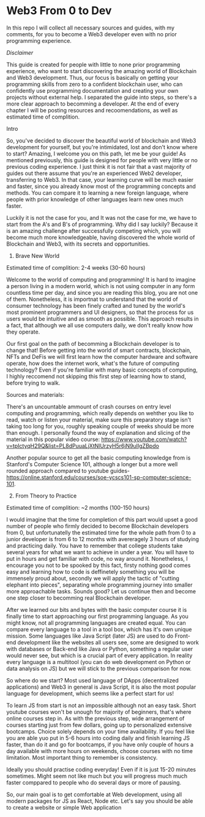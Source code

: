 # Web3 From 0 to Dev
In this repo I will collect all necessary sources and guides, with my comments, for you to become a Web3 developer even with no prior programming experience.


*Disclaimer* 

This guide is created for people with little to none prior programming experience, who want to start discovering the amazing world of Blockchain and Web3 development. Thus, our focus is basically on getting your programming skills from zero to a confident blockchain user, who can confidently use programming documentation and creating your own projects without external help. I separated the guide into steps, so there's a more clear approach to becomming a developer. At the end of every chapter I will be posting resources and recoomendations, as well as estimated time of complition.

  Intro


So, you've decided to discover the beautiful world of blockchain and Web3 development for yourself, but you're intimidated, lost and don't know where to start? Amazing, I welcome you on this path, let me be your guide! As mentioned previously, this guide is designed for people with very little or no previous coding experience. I just think it is not fair that a vast majority of guides out there assume that you're an experienced Web2 developer, transferring to Web3. In that case, your learning curve will be much easier and faster, since you already know most of the programming concepts and methods. You can compare it to learning a new foreign language, where people with prior knowledge of other languages learn new ones much faster. 

Luckily it is not the case for you, and It was not the case for me, we have to start from the A's and B's of programming. Why did I say luckily? Because it is an amazing challenge after successfully competing which, you will become much more knowledgeable, having discovered the whole world of Blockchain and Web3, with its secrets and opportunities.


1. Brave New World

Estimated time of complition: 2-4 weeks (30-60 hours)

Welcome to the world of computing and programming! It is hard to imagine a person living in a modern world, which is not using computer in any form countless time per day, and since you are reading this blog, you are not one of them. Nonetheless, it is importnat to understand that the world of consumer technology has been finely crafted and tuned by the world's most prominent programmers and UI designers, so that the process for us users would be intuitive and as smooth as possible. This approach results in a fact, that although we all use computers daily, we don't really know how they operate.

Our first goal on the path of becomming a Blockchain developer is to change that! Before getting into the world of smart contracts, blockchain, NFTs and DeFis we will first learn how the computer hardware and software operate, how does the internet work, what's the future of computing technology? Even if you're familiar with many basic concepts of computing, I highly reccomend not skipping this first step of learning how to stand, before trying to walk.

  Sources and materials:

There's an uncountable ammount of crash courses on entry level computing and programming, which really depends on wehther you like to read, watch or listen your material, make sure this preparatory stage isn't taking too long for you, roughly speaking couple of weeks should be more than enough. I personally found the way of explanation and slicing of the material in this popular video course: https://www.youtube.com/watch?v=tpIctyqH29Q&list=PL8dPuuaLjXtNlUrzyH5r6jN9ulIgZBpdo

Another popular source to get all the basic computing knowledge from is Stanford's Computer Science 101, although a longer but a more well rounded approach compared to youtube guides- https://online.stanford.edu/courses/soe-ycscs101-sp-computer-science-101.


2. From Theory to Practice 

Estimated time of complition: ~2 months (100-150 hours)

I would imagine that the time for completion of this part would upset a good number of people who firmly decided to become Blockchain developers from 0, but unfortunatelly the estimated time for the whole path from 0 to a junior developer is from 6 to 12 months with avereragely 3 hours of studying and practicing daily. You have to remember that college students take several years for what we want to achieve in under a year. You will have to put in hours and get familiar with code, no way around it. Nonetheless, I encourage you not to be spooked by this fact, firsty nothing good comes easy and learning how to code is deffinetely something you will be immensely proud about, secondly we will apply the tactic of "cutting elephant into pieces", separating whole programming journey into smaller more approachable tasks. Sounds good? Let us continue then and become one step closer to becomming real Blockchain developer.  

After we learned our bits and bytes with the basic computer course it is finally time to start approaching our first programming language. As you might know, not all programming languages are created equal. You can compare every language to a tool in a tool box, which has it's own unique mission. Some languages like Java Script (later JS) are used to do Front-end development like the websites all users see, some are designed to work with databases or Back-end like Java or Python, something a regular user would never see, but which is a crucial part of every application. In reality every language is a multitool (you can do web development on Python or data analysis on JS) but we will stick to the previous comparison for now. 

So where do we start? Most used language of DApps (decentralized applications) and Web3 in general is Java Script, it is also the most popular language for development, which seems like a perfect start for us!

To learn JS from start is not an impossible although not an easy task. Short youtube courses won't be unough for majority of beginners, that's where online courses step in.  As with the previous step, wide arrangement of courses starting just from few dollars, going up to personalized extensive bootcamps. Choice solely depends on your time availability. If you feel like you are able yuo put in 5-6 hours into coding daily and finish learning JS faster, than do it and go for bootcamps, if you have only couple of hours a day available with more hours on weekends, choose courses with no time limitation. Most important thing to remember is consistency. 

Ideally you should practise coding everyday! Even if it is just 15-20 minutes sometimes. Might seem not like much but you will progress much much faster comppared to people who do several days or more of pausing.

So, our main goal is to get comfortable at Web development, using all modern packages for JS as React, Node etc. Let's say you should be able to create a website or simple Web application 

